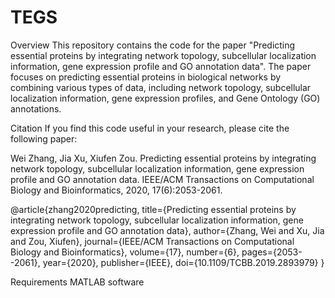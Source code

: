 # TEGS

Overview
This repository contains the code for the paper "Predicting essential proteins by integrating network topology, subcellular localization information, gene expression profile and GO annotation data". The paper focuses on predicting essential proteins in biological networks by combining various types of data, including network topology, subcellular localization information, gene expression profiles, and Gene Ontology (GO) annotations.

Citation
If you find this code useful in your research, please cite the following paper:

Wei Zhang, Jia Xu, Xiufen Zou. Predicting essential proteins by integrating network topology, subcellular localization information, gene expression profile and GO annotation data. IEEE/ACM Transactions on Computational Biology and Bioinformatics, 2020, 17(6):2053-2061.

@article{zhang2020predicting,
  title={Predicting essential proteins by integrating network topology, subcellular localization information, gene expression profile and GO annotation data},
  author={Zhang, Wei and Xu, Jia and Zou, Xiufen},
  journal={IEEE/ACM Transactions on Computational Biology and Bioinformatics},
  volume={17},
  number={6},
  pages={2053--2061},
  year={2020},
  publisher={IEEE},
  doi={10.1109/TCBB.2019.2893979}
}

Requirements
MATLAB software

 
